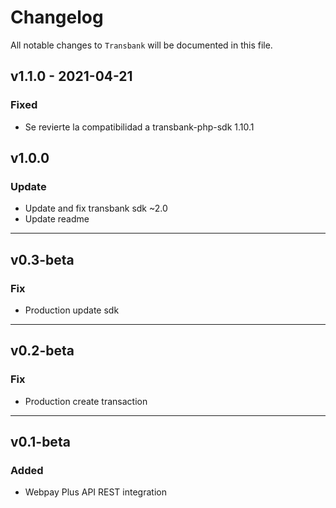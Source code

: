 # Changelog

All notable changes to `Transbank` will be documented in this file.

## v1.1.0 - 2021-04-21
### Fixed
- Se revierte la compatibilidad a transbank-php-sdk 1.10.1

## v1.0.0
### Update
- Update and fix transbank sdk ~2.0
- Update readme
------

## v0.3-beta
### Fix
-  Production update sdk
------
## v0.2-beta
### Fix
-  Production create transaction
------
## v0.1-beta
### Added
-  Webpay Plus API REST integration


